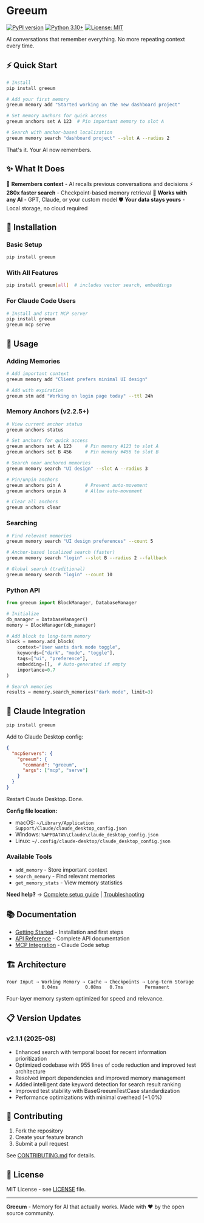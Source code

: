 # Greeum

[![PyPI version](https://badge.fury.io/py/greeum.svg)](https://badge.fury.io/py/greeum)
[![Python 3.10+](https://img.shields.io/badge/python-3.10+-blue.svg)](https://www.python.org/downloads/)
[![License: MIT](https://img.shields.io/badge/License-MIT-yellow.svg)](https://opensource.org/licenses/MIT)

AI conversations that remember everything.
No more repeating context every time.

## ⚡ Quick Start

```bash
# Install
pip install greeum

# Add your first memory
greeum memory add "Started working on the new dashboard project"

# Set memory anchors for quick access
greeum anchors set A 123  # Pin important memory to slot A

# Search with anchor-based localization
greeum memory search "dashboard project" --slot A --radius 2
```

That's it. Your AI now remembers.

## ✨ What It Does

🧠 **Remembers context** - AI recalls previous conversations and decisions
⚡ **280x faster search** - Checkpoint-based memory retrieval
🔄 **Works with any AI** - GPT, Claude, or your custom model
🛡️ **Your data stays yours** - Local storage, no cloud required

## 🔧 Installation

### Basic Setup
```bash
pip install greeum
```

### With All Features
```bash
pip install greeum[all]  # includes vector search, embeddings
```

### For Claude Code Users
```bash
# Install and start MCP server
pip install greeum
greeum mcp serve
```

## 📝 Usage

### Adding Memories
```bash
# Add important context
greeum memory add "Client prefers minimal UI design"

# Add with expiration
greeum stm add "Working on login page today" --ttl 24h
```

### Memory Anchors (v2.2.5+)
```bash
# View current anchor status
greeum anchors status

# Set anchors for quick access
greeum anchors set A 123     # Pin memory #123 to slot A
greeum anchors set B 456     # Pin memory #456 to slot B

# Search near anchored memories
greeum memory search "UI design" --slot A --radius 3

# Pin/unpin anchors
greeum anchors pin A         # Prevent auto-movement
greeum anchors unpin A       # Allow auto-movement

# Clear all anchors
greeum anchors clear
```

### Searching
```bash
# Find relevant memories
greeum memory search "UI design preferences" --count 5

# Anchor-based localized search (faster)
greeum memory search "login" --slot B --radius 2 --fallback

# Global search (traditional)
greeum memory search "login" --count 10
```

### Python API
```python
from greeum import BlockManager, DatabaseManager

# Initialize
db_manager = DatabaseManager()
memory = BlockManager(db_manager)

# Add block to long-term memory
block = memory.add_block(
    context="User wants dark mode toggle",
    keywords=["dark", "mode", "toggle"],
    tags=["ui", "preference"],
    embedding=[],  # Auto-generated if empty
    importance=0.7
)

# Search memories
results = memory.search_memories("dark mode", limit=3)
```

## 🤖 Claude Integration

```bash
pip install greeum
```

Add to Claude Desktop config:
```json
{
  "mcpServers": {
    "greeum": {
      "command": "greeum",
      "args": ["mcp", "serve"]
    }
  }
}
```

Restart Claude Desktop. Done.

**Config file location:**
- macOS: `~/Library/Application Support/Claude/claude_desktop_config.json`
- Windows: `%APPDATA%\Claude\claude_desktop_config.json`
- Linux: `~/.config/claude-desktop/claude_desktop_config.json`

### Available Tools
- `add_memory` - Store important context
- `search_memory` - Find relevant memories  
- `get_memory_stats` - View memory statistics

**Need help?** → [Complete setup guide](docs/claude-setup.md) | [Troubleshooting](docs/troubleshooting.md)

## 📚 Documentation

- [Getting Started](docs/get-started.md) - Installation and first steps
- [API Reference](docs/api-reference.md) - Complete API documentation
- [MCP Integration](docs/mcp-integration.md) - Claude Code setup

## 🏗️ Architecture

```
Your Input → Working Memory → Cache → Checkpoints → Long-term Storage
             0.04ms          0.08ms   0.7ms        Permanent
```

Four-layer memory system optimized for speed and relevance.

## 📋 Version Updates

### v2.1.1 (2025-08)
- Enhanced search with temporal boost for recent information prioritization
- Optimized codebase with 955 lines of code reduction and improved test architecture
- Resolved import dependencies and improved memory management
- Added intelligent date keyword detection for search result ranking
- Improved test stability with BaseGreeumTestCase standardization
- Performance optimizations with minimal overhead (+1.0%)

## 🤝 Contributing

1. Fork the repository
2. Create your feature branch
3. Submit a pull request

See [CONTRIBUTING.md](CONTRIBUTING.md) for details.

## 📄 License

MIT License - see [LICENSE](LICENSE) file.

---

**Greeum** - Memory for AI that actually works.
Made with ❤️ by the open source community.